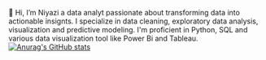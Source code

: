 👋 Hi, I’m Niyazi a data analyt passionate about transforming data into actionable insignts. 
I specialize in data cleaning, exploratory data analysis, visualization and predictive modeling.
I'm proficient in Python, SQL and various data visualization tool like Power Bi and Tableau.
[![Anurag's GitHub stats](https://github-readme-stats.vercel.app/api?username=Nazid1)](https://github.com/anuraghazra/github-readme-stats)

